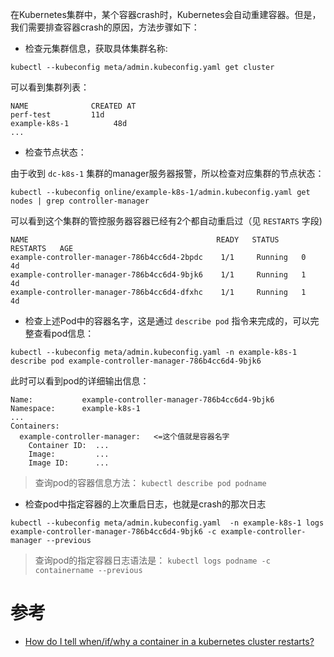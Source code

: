 在Kubernetes集群中，某个容器crash时，Kubernetes会自动重建容器。但是，我们需要排查容器crash的原因，方法步骤如下：

* 检查元集群信息，获取具体集群名称:

```
kubectl --kubeconfig meta/admin.kubeconfig.yaml get cluster
```

可以看到集群列表：

```
NAME              CREATED AT
perf-test         11d
example-k8s-1          48d
...
```

* 检查节点状态：

由于收到 `dc-k8s-1` 集群的manager服务器报警，所以检查对应集群的节点状态：

```
kubectl --kubeconfig online/example-k8s-1/admin.kubeconfig.yaml get nodes | grep controller-manager
```

可以看到这个集群的管控服务器容器已经有2个都自动重启过（见 `RESTARTS` 字段)

```
NAME                                          READY   STATUS    RESTARTS   AGE
example-controller-manager-786b4cc6d4-2bpdc    1/1     Running   0          4d
example-controller-manager-786b4cc6d4-9bjk6    1/1     Running   1          4d
example-controller-manager-786b4cc6d4-dfxhc    1/1     Running   1          4d
```

* 检查上述Pod中的容器名字，这是通过 `describe pod` 指令来完成的，可以完整查看pod信息：

```
kubectl --kubeconfig meta/admin.kubeconfig.yaml -n example-k8s-1 describe pod example-controller-manager-786b4cc6d4-9bjk6
```

此时可以看到pod的详细输出信息：

```
Name:           example-controller-manager-786b4cc6d4-9bjk6
Namespace:      example-k8s-1
...
Containers:
  example-controller-manager:   <=这个值就是容器名字
    Container ID:  ...
    Image:         ...
    Image ID:      ...
```

> 查询pod的容器信息方法： `kubectl describe pod podname`

* 检查pod中指定容器的上次重启日志，也就是crash的那次日志

```
kubectl --kubeconfig meta/admin.kubeconfig.yaml  -n example-k8s-1 logs example-controller-manager-786b4cc6d4-9bjk6 -c example-controller-manager --previous
```

> 查询pod的指定容器日志语法是： `kubectl logs podname -c containername --previous`

# 参考

* [How do I tell when/if/why a container in a kubernetes cluster restarts?](https://serverfault.com/questions/727104/how-do-i-tell-when-if-why-a-container-in-a-kubernetes-cluster-restarts)